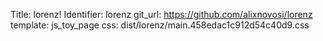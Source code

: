 Title: lorenz!
Identifier: lorenz
git_url: https://github.com/alixnovosi/lorenz
template: js_toy_page
css: dist/lorenz/main.458edac1c912d54c40d9.css

<div id="app"></div>
<script src="dist/lorenz/main.458edac1c912d54c40d9.js"></script>

